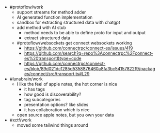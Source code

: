 - #protoflow/work
	- support streams for method adder
	- AI generated function implementation
	- sandbox for extracting structured data with chatgpt
	- add method with AI stub
		- method needs to be able to define proto for input and output
		- extract structured data
	- #protoflow/websockets get connect websockets working
		- https://github.com/connectrpc/connect-es/issues/419
		- https://github.com/search?q=repo%3Aconnectrpc%2Fconnect-es%20transport&type=code
		- https://github.com/connectrpc/connect-es/blob/89d021dc1285d5358876460a8fa3bc54157822f9/packages/connect/src/transport.ts#L29
- #lunabrain/work
	- I like the feel of apple notes, the hot corner is nice
		- it has tags
		- how good is discoverability?
		- tag subcategories
		- presentation options? like slides
		- it has collaboration which is nice
	- open source apple notes, but you own your data
- #xctf/work
	- moved some tailwind things around